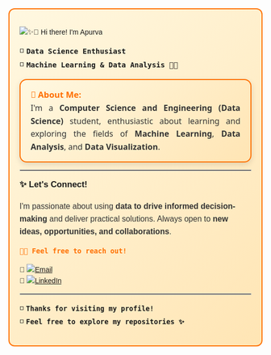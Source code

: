 <div style="border: 2px solid #FF6F00; border-radius: 12px; padding: 20px; background: linear-gradient(135deg, #FFF8E1, #FFE5B4); font-family: 'Poppins', sans-serif; line-height: 1.6;">

<!-- Google Font -->
<link href="https://fonts.googleapis.com/css2?family=Poppins:wght@400;600&display=swap" rel="stylesheet">

![✨👋 Hi there! I'm Apurva](https://img.shields.io/badge/✨👋%20Hi%20there!%20I'm%20Apurva-ffffff?style=for-the-badge&labelColor=000000)

<span style="font-size: 1.05rem; font-weight: 500;">◽️ <b>`Data Science Enthusiast`</b></span>  
<span style="font-size: 1.05rem; font-weight: 500;">◽️ <b>`Machine Learning & Data Analysis 🤖📶`</b></span>  


<div style="border: 2px solid #FF6F00; border-radius: 14px; padding: 16px 20px; background: linear-gradient(135deg, #FFF8E1, #FFE5B4); box-shadow: 0px 4px 12px rgba(0,0,0,0.12); font-size: 1rem; color: #333; line-height: 1.6; font-family: 'Segoe UI', Tahoma, Geneva, Verdana, sans-serif; text-align: justify;">
  <span style="font-size: 1.05rem; font-weight: bold; color: #FF6F00;">📌 About Me:</span><br>
  I'm a <b>Computer Science and Engineering (Data Science)</b> student, enthusiastic about learning and exploring the fields of <b>Machine Learning</b>, <b>Data Analysis</b>, and <b>Data Visualization</b>.
</div>
<hr style="border: 0.5px solid #ccc;">

<span style="font-size: 1.05rem; font-weight: 600;">✨ Let's Connect!</span>  

<p style="font-size: 0.98rem; color: #333;">
I'm passionate about using <b>data to drive informed decision-making</b> and deliver practical solutions.
Always open to <b>new ideas, opportunities, and collaborations</b>.  
</p>

<span style="font-size: 1rem; font-weight: 600; color: #FF6F00;">`🚀💌 Feel free to reach out!`</span>  

🔸 [![Email](https://img.shields.io/badge/Email-FF6F00?logo=gmail&style=flat-square&logoColor=white)](mailto:your.bireapurva@gmail.com)  
🔹 [![LinkedIn](https://img.shields.io/badge/LinkedIn-blue?logo=linkedin&style=flat-square)](https://www.linkedin.com/in/apurvabire19)

<hr style="border: 0.5px solid #ccc;">

<span style="font-size: 1rem;">◽️ <b>`Thanks for visiting my profile!`</b></span>  
<span style="font-size: 1rem;">◽️ <b>`Feel free to explore my repositories ✨`</b></span>  

</div>